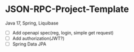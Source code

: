 # JSON-RPC-Project-Template
Java 17, Spring, Liquibase


- [ ] Add openapi spec(reg, login, simple get request)
- [ ] Add authorization(JWT?)
- [ ] Spring Data JPA 
